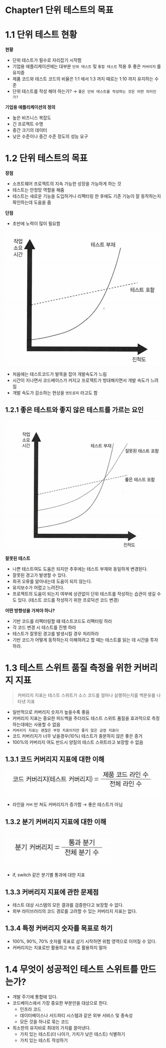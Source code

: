 # Chapter1 단위 테스트의 목표

# 1.1 단위 테스트 현황

**현황**

- 단위 테스트가 필수로 자리잡기 시작함
- 기업용 애플리케이션에는 대부분 `단위 테스트` 및 `통합 테스트` 적용 후 좋은 `커버리지` 를 유지중
- 제품 코드와 테스트 코드의 비율은 1:1 에서 1:3 까지 때로는 1:10 까지 유지하는 수준
- 단위 테스트를 작성 해야 하는가? → `좋은 단위 테스트를 작성하는 것은 어떤 의미인가?`

**기업용 애플리케이션의 정의**

- 높은 비즈니스 복잡도
- 긴 프로젝트 수명
- 중간 크기의 데이터
- 낮은 수준이나 중간 수준 정도의 성능 요구



# 1.2 단위 테스트의 목표

**장점**

- 소프트웨어 프로젝트의 지속 가능한 성장을 가능하게 하는 것
- 테스트는 안정망 역할을 해줌
- 테스트는 새로운 기능을 도입하거나 리팩터링 한 후에도 기존 기능이 잘 동작하는지 확인하는데 도움을 줌

**단점**

- 초반에 노력이 많이 필요함

![Untitled](image/Untitled.png)

- 처음에는 테스트코드가 발목을 잡아 개발속도가 느림
- 시간이 지나면서 코드베이스가 커지고 프로젝트가 방대해지면서 개발 속도가 느려짐
- 개발 속도가 감소하는 현상을 `엔트로피` 라고도 함

## 1.2.1 좋은 테스트와 좋지 않은 테스트를 가르는 요인

![Untitled](image/Untitled%201.png)

**잘못된 테스트**

- 나쁜 테스트여도 도움은 되지만 추후에는 테스트 부재와 동일하게 변경된다.
- 잘못된 경고가 발생할 수 있다.
- 희귀 오류를 알아내는데 도움이 되지 않는다.
- 유지보수가 어렵고 느려진다.
- 프로젝트의 도움이 되는지 여부에 상관없이 단위 테스트를 작성하는 습관이 생길 수도 있다. 
(테스트 코드를 작성하기 위한 프로덕션 코드 변경)

**어떤 방향성을 가져야 하나?**

- 기반 코드를 리팩터링할 떄 테스트코드도 리팩터링 하라
- 각 코드 변경 시 테스트를 진행 하라
- 테스트가 잘못된 경고를 발생시킬 경우 처리하라
- 기반 코드가 어떻게 동작하는지 이해하려고 할 때는 테스트를 읽는 데 시간을 투자 하라.



# 1.3 테스트 스위트 품질 측정을 위한 커버리지 지표

> 커버리지 지표는 테스트 스위트가 소스 코드를 얼마나 실행하는지를 백분유롤 나타낸 지표
> 

- 일반적으로 커버리지 숫자가 높을수록 좋음
- 커버리지 지표는 중요한 피드백을 주더라도 테스트 스위트 품질을 효과적으로 측정하는데에는 사용할 수 없음
- `커버리지 지표는 괜찮은 부정 지표이지만 좋지 않은 긍정 지표다`
- 코드 커버리지가 너무 낮을경우(10%) 테스트가 충분하지 않은 좋은 증거
- 100%의 커버리지 여도 반드시 양질의 테스트 스위트라고 보장할 수 없음

## 1.3.1 코드 커버리지 지표에 대한 이해

![Untitled](image/Untitled%202.png)

- 라인을  `커버` 만 쳐도 커버리지가 증가함 → 좋은 테스트가 아님

## 1.3.2 분기 커버리지 지표에 대한 이해

![Untitled](image/Untitled%203.png)

- if, switch 같은 분기별 통과에 대한 지표

## 1.3.3 커버리지 지표에 관한 문제점

- 테스트 대상 시스템의 모든 결과를 검증한다고 보장할 수 없다.
- 외부 라이브러리의 코드 경로를 고려할 수 있는 커버리지 지표는 없다.

## 1.3.4 특정 커버리지 숫자를 목표로 하기

- 100%, 90%, 70% 숫자를 목표로 삼기 시작하면 위험 영역으로 이어질 수 있다.
- 커버리지는 지표로만 활용하고 `목표` 로 활용하지 말자



# 1.4 무엇이 성공적인 테스트 스위트를 만드는가?

- 개발 주기에 통합돼 있다.
- 코드베이스에서 가장 중요한 부분만을 대상으로 한다.
    - 인프라 코드
    - 데이터베이스나 서드파티 시스템과 같은 외부 서비스 및 종속성
    - 모든 것을 하나로 묶는 코드
- 최소한의 유지비로 최대의 가치를 끌어낸다.
    - 가치 있는 테스트(더 나아가, 가치가 낮은 테스트) 식별하기
    - 가치 있는 테스트 작성하기